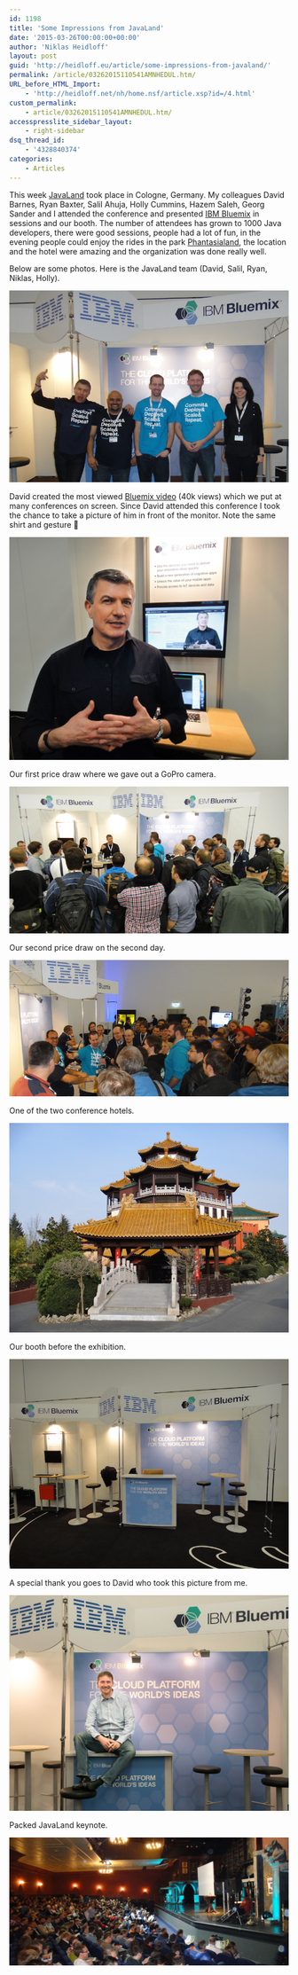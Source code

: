 ```yaml
---
id: 1198
title: 'Some Impressions from JavaLand'
date: '2015-03-26T00:00:00+00:00'
author: 'Niklas Heidloff'
layout: post
guid: 'http://heidloff.eu/article/some-impressions-from-javaland/'
permalink: /article/03262015110541AMNHEDUL.htm/
URL_before_HTML_Import:
    - 'http://heidloff.net/nh/home.nsf/article.xsp?id=/4.html'
custom_permalink:
    - article/03262015110541AMNHEDUL.htm/
accesspresslite_sidebar_layout:
    - right-sidebar
dsq_thread_id:
    - '4328840374'
categories:
    - Articles
---
```


 This week [JavaLand](http://www.javaland.eu/javaland-2015/) took place in Cologne, Germany. My colleagues David Barnes, Ryan Baxter, Salil Ahuja, Holly Cummins, Hazem Saleh, Georg Sander and I attended the conference and presented [IBM Bluemix](http://bluemix.net/) in sessions and our booth. The number of attendees has grown to 1000 Java developers, there were good sessions, people had a lot of fun, in the evening people could enjoy the rides in the park [Phantasialand](http://www.phantasialand.de/en/home), the location and the hotel were amazing and the organization was done really well.

 Below are some photos. Here is the JavaLand team (David, Salil, Ryan, Niklas, Holly).

![image](/assets/img/2015/03/javaland5.png)

 David created the most viewed [Bluemix video](https://www.youtube.com/watch?v=ZR_jDitw0Sc) (40k views) which we put at many conferences on screen. Since David attended this conference I took the chance to take a picture of him in front of the monitor. Note the same shirt and gesture 🙂

![image](/assets/img/2015/03/javaland3.jpg)

 Our first price draw where we gave out a GoPro camera.

![image](/assets/img/2015/03/javaland1.png)

 Our second price draw on the second day.

![image](/assets/img/2015/03/javaland4.png)

 One of the two conference hotels.

![image](/assets/img/2015/03/javaland6.jpg)

 Our booth before the exhibition.

![image](/assets/img/2015/03/javaland2.jpg)

 A special thank you goes to David who took this picture from me.

![image](/assets/img/2015/03/NiklasJavaLand.jpg)

 Packed JavaLand keynote.

![image](/assets/img/2015/03/javaland8.png)